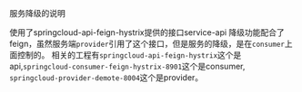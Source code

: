 服务降级的说明

使用了springcloud-api-feign-hystrix提供的接口service-api
降级功能配合了feign，虽然服务端`provider`引用了这个接口，但是服务的降级，是在`consumer`上面控制的。
相关的工程有`springcloud-api-feign-hystrix`这个是api,`springcloud-consumer-feign-hystrix-8901`这个是consumer, 
`springcloud-provider-demote-8004`这个是provider。